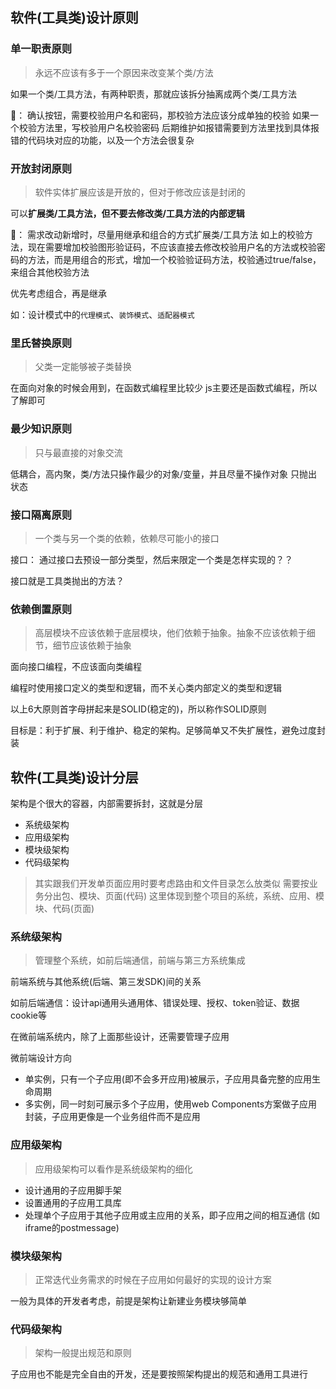 ## 软件(工具类)设计原则

### 单一职责原则
> 永远不应该有多于一个原因来改变某个类/方法

如果一个类/工具方法，有两种职责，那就应该拆分抽离成两个类/工具方法

🌰：
确认按钮，需要校验用户名和密码，那校验方法应该分成单独的校验
如果一个校验方法里，写校验用户名校验密码
后期维护如报错需要到方法里找到具体报错的代码块对应的功能，以及一个方法会很复杂

### 开放封闭原则
> 软件实体扩展应该是开放的，但对于修改应该是封闭的

可以**扩展类/工具方法，但不要去修改类/工具方法的内部逻辑**

🌰：
需求改动新增时，尽量用继承和组合的方式扩展类/工具方法
如上的校验方法，现在需要增加校验图形验证码，不应该直接去修改校验用户名的方法或校验密码的方法，而是用组合的形式，增加一个校验验证码方法，校验通过true/false，来组合其他校验方法

优先考虑组合，再是继承

如：设计模式中的`代理模式`、`装饰模式`、`适配器模式`

### 里氏替换原则
> 父类一定能够被子类替换

在面向对象的时候会用到，在函数式编程里比较少
js主要还是函数式编程，所以了解即可

### 最少知识原则
> 只与最直接的对象交流

低耦合，高内聚，类/方法只操作最少的对象/变量，并且尽量不操作对象 只抛出状态

### 接口隔离原则
> 一个类与另一个类的依赖，依赖尽可能小的接口

接口： 通过接口去预设一部分类型，然后来限定一个类是怎样实现的？？

接口就是工具类抛出的方法？

### 依赖倒置原则
> 高层模块不应该依赖于底层模块，他们依赖于抽象。抽象不应该依赖于细节，细节应该依赖于抽象

面向接口编程，不应该面向类编程

编程时使用接口定义的类型和逻辑，而不关心类内部定义的类型和逻辑



以上6大原则首字母拼起来是SOLID(稳定的)，所以称作SOLID原则

目标是：利于扩展、利于维护、稳定的架构。足够简单又不失扩展性，避免过度封装


## 软件(工具类)设计分层
架构是个很大的容器，内部需要拆封，这就是分层
- 系统级架构
- 应用级架构
- 模块级架构
- 代码级架构

> 其实跟我们开发单页面应用时要考虑路由和文件目录怎么放类似
> 需要按业务分出包、模块、页面(代码)
> 这里体现到整个项目的系统，系统、应用、模块、代码(页面)

### 系统级架构
> 管理整个系统，如前后端通信，前端与第三方系统集成

前端系统与其他系统(后端、第三发SDK)间的关系

如前后端通信：设计api通用头通用体、错误处理、授权、token验证、数据cookie等

在微前端系统内，除了上面那些设计，还需要管理子应用

微前端设计方向
- 单实例，只有一个子应用(即不会多开应用)被展示，子应用具备完整的应用生命周期
- 多实例，同一时刻可展示多个子应用，使用web Components方案做子应用封装，子应用更像是一个业务组件而不是应用


### 应用级架构
> 应用级架构可以看作是系统级架构的细化

- 设计通用的子应用脚手架
- 设置通用的子应用工具库
- 处理单个子应用于其他子应用或主应用的关系，即子应用之间的相互通信 (如iframe的postmessage)

### 模块级架构
> 正常迭代业务需求的时候在子应用如何最好的实现的设计方案

一般为具体的开发者考虑，前提是架构让新建业务模块够简单

### 代码级架构
> 架构一般提出规范和原则

子应用也不能是完全自由的开发，还是要按照架构提出的规范和通用工具进行



